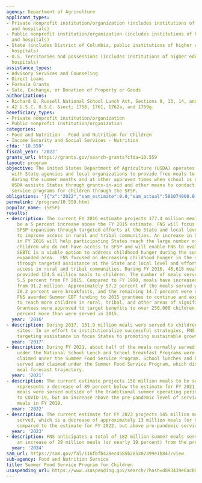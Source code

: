 ```yaml
---
agency: Department of Agriculture
applicant_types:
- Private nonprofit institution/organization (includes institutions of higher education
  and hospitals)
- Public nonprofit institution/organization (includes institutions of higher education
  and hospitals)
- State (includes District of Columbia, public institutions of higher education and
  hospitals)
- U.S. Territories and possessions (includes institutions of higher education and
  hospitals)
assistance_types:
- Advisory Services and Counseling
- Direct Loans
- Formula Grants
- Sale, Exchange, or Donation of Property or Goods
authorizations:
- Richard B. Russell National School Lunch Act, Sections 9, 13, 14, and 26, as amended.
- 42 U.S.C. U.S.C. &sect; 1758, 1761, 1762a, and 1769g.
beneficiary_types:
- Private nonprofit institution/organization
- Public nonprofit institution/organization
categories:
- Food and Nutrition - Food and Nutrition for Children
- Income Security and Social Services - Nutrition
cfda: '10.559'
fiscal_year: '2022'
grants_url: https://grants.gov/search-grants?cfda=10.559
layout: program
objective: The United States Department of Agriculture (USDA) operates SFSP in partnership
  with State agencies and local organizations to provide free meals to eligible children
  during the summer months and at other approved times when school is not in session.
  USDA assists States through grants-in-aid and other means to conduct nonprofit food
  service programs for children through the SFSP.
obligations: '[{"x":"2022","sam_estimate":0.0,"sam_actual":581074000.0,"usa_spending_actual":15525181.94},{"x":"2023","sam_estimate":655333000.0,"sam_actual":0.0,"usa_spending_actual":10499513.08},{"x":"2024","sam_estimate":846331000.0,"sam_actual":0.0,"usa_spending_actual":13644573.06}]'
permalink: /program/10.559.html
popular_name: (SFSP)
results:
- description: The current FY 2016 estimate projects 177.4 million meals, which would
    be a 5 percent increase above the FY 2015 estimate. FNS will focus on sustaining
    SFSP expansion through targeted efforts at the State and local level, efforts
    to improve access in rural and tribal communities. An increase in SEBTC funding
    in FY 2016 will help participating States reach the large number of low-income
    children who do not have access to SFSP and will enable FNS to evaluate whether
    SEBTC is a viable option to address childhood hunger during the summer over an
    expanded area.  FNS focused on decreasing childhood hunger in the summer months
    through targeted assistance at the State and local level and efforts to improve
    access in rural and tribal communities. During FY 2016, 48,618 meal service sites
    provided 154.5 million meals to children. The number of meals served declined
    5.5 percent from FY 2015. Compared to FY 1990, meals have increased 70.2 percent
    from 91.2 million. Approximately 57.2 percent of the meals served were lunches,
    28.2 percent were breakfasts, and the remaining 14.7 percent were suppers or snacks.
    FNS awarded Summer EBT funding to 2015 grantees to continue and expand their efforts
    to reach more children in rural, tribal, and other areas of significant need.
    Grantees were approved to target benefits to over 250,000 children, nearly 90
    percent more than were served in 2015.
  year: '2016'
- description: During 2017, 151.9 million meals were served to children at 40,386
    sites. In an effort to institutionalize successful strategies, FNS shifted from
    targeting assistance in focus States to promoting sustainable growth nationwide.
  year: '2017'
- description: During FY 2021, about half of the meals normally served and claimed
    under the National School Lunch and School Breakfast Programs were served and
    claimed under the Summer Food Service Program. School lunches and breakfasts were
    served and claimed under the Summer Food Service Program, which distorts the normal
    meal forecast trajectory.
  year: '2021'
- description: The current estimate projects 158 million meals to be served. This
    represents a decrease of 89 percent below the estimate for FY 2021, when summer
    meals were served outside of the traditional summer operating period in response
    to COVID-19, but an increase above the pre-pandemic level of service of 142 million
    meals in FY 2019.
  year: '2022'
- description: The current estimate for FY 2023 projects 145 million meals will be
    served, which is a decrease of approximately 13 million meals (or 8.3 percent)
    compared to the estimate for FY 2022, but above pre-pandemic service levels
  year: '2023'
- description: FNS anticipates a total of 182 million summer meals served in 2024,
    an increase of 29 million meals (or nearly 19 percent) from the previous year.
  year: '2024'
sam_url: https://sam.gov/fal/116fbfb428ec4585b285302399e1b847/view
sub-agency: Food and Nutrition Service
title: Summer Food Service Program for Children
usaspending_url: https://www.usaspending.gov/search/?hash=d893439e6ac0a626f29d9f8a93b1a00e
---
```

